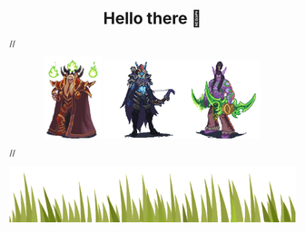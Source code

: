 <h1 align="center" font-size="20">Hello there 👋</h1>


//<p align="center"><img src="kael.gif" width=100px> <img src="sylvanas.gif" width=138px><img src="illidan.gif" width=138px></p>
//<p align="center"><img src="grass.gif" width=100% height=100px></p>
